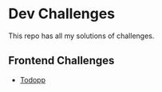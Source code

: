 # Dev Challenges
 This repo has all my solutions of challenges.

<h2>Frontend Challenges</h2>
<ul>
 <li><a href="https://github.com/nvrsantos/challenges/tree/main/frontend/todoapp">Todopp</a></li>
</ul>
